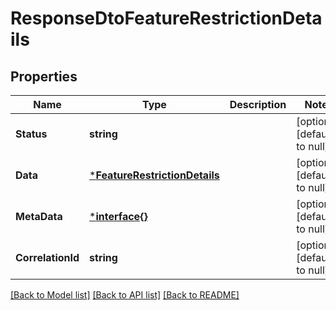 # ResponseDtoFeatureRestrictionDetails

## Properties
Name | Type | Description | Notes
------------ | ------------- | ------------- | -------------
**Status** | **string** |  | [optional] [default to null]
**Data** | [***FeatureRestrictionDetails**](FeatureRestrictionDetails.md) |  | [optional] [default to null]
**MetaData** | [***interface{}**](interface{}.md) |  | [optional] [default to null]
**CorrelationId** | **string** |  | [optional] [default to null]

[[Back to Model list]](../README.md#documentation-for-models) [[Back to API list]](../README.md#documentation-for-api-endpoints) [[Back to README]](../README.md)

